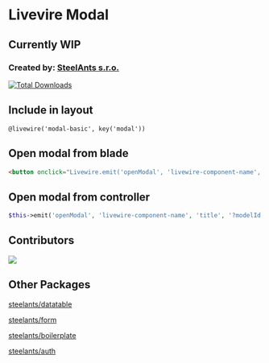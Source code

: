 # Livevire Modal
## Currently WIP
### Created by: [SteelAnts s.r.o.](https://www.steelants.cz/)

[![Total Downloads](https://img.shields.io/packagist/dt/steelants/modal.svg?style=flat-square)](https://packagist.org/packages/steelants/modal)

## Include in layout
```blade
@livewire('modal-basic', key('modal'))
```
## Open modal from blade
```html
<button onclick="Livewire.emit('openModal', 'livewire-component-name', 'title', '?modelId')">Edit User</button>
```

## Open modal from controller
```php
$this->emit('openModal', 'livewire-component-name', 'title', '?modelId')
```

## Contributors
<a href="https://github.com/steelants/livewire-modal/graphs/contributors">
  <img src="https://contrib.rocks/image?repo=steelants/livewire-modal" />
</a>

## Other Packages
[steelants/datatable](https://github.com/steelants/Livewire-DataTable)

[steelants/form](https://github.com/steelants/Laravel-Form)

[steelants/boilerplate](https://github.com/steelants/Laravel-Boilerplate)

[steelants/auth](https://github.com/steelants/laravel-auth)

